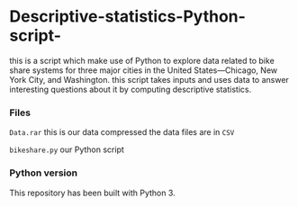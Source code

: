 # Descriptive-statistics-Python-script-
this is a script which make use of Python to explore data related to bike share systems for three major cities in the United States—Chicago, New York City, and Washington.
this script takes inputs and uses data to answer interesting questions about it by computing descriptive statistics.
### Files
```Data.rar``` this is our data compressed the data files are in ```CSV```

```bikeshare.py``` our Python script 



### Python version
This repository has been built with Python 3.
